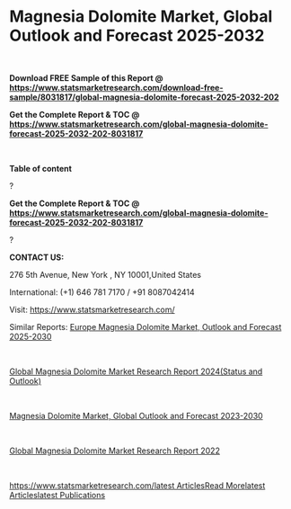 <h1>Magnesia Dolomite Market, Global Outlook and Forecast 2025-2032</h1><br/><p><strong>Download FREE Sample of this Report @ <a href="https://www.statsmarketresearch.com/download-free-sample/8031817/global-magnesia-dolomite-forecast-2025-2032-202">https://www.statsmarketresearch.com/download-free-sample/8031817/global-magnesia-dolomite-forecast-2025-2032-202</a></strong></p>
 
 
 
 <div><b>Get the Complete Report & TOC @ <a href="https://www.statsmarketresearch.com/global-magnesia-dolomite-forecast-2025-2032-202-8031817">https://www.statsmarketresearch.com/global-magnesia-dolomite-forecast-2025-2032-202-8031817</a></b></div>
 
 
 
 <p><br />
 
 <b>Table of content</b></p>
 
 
 
 <p>? </p>
 
 
 
 <div><b>Get the Complete Report & TOC @ <a href="https://www.statsmarketresearch.com/global-magnesia-dolomite-forecast-2025-2032-202-8031817">https://www.statsmarketresearch.com/global-magnesia-dolomite-forecast-2025-2032-202-8031817</a></b></div>
 
 
 
 <p>? </p>
 
 
 
 <p><b>CONTACT US:</b><br />
 
 276 5th Avenue, New York , NY 10001,United States<br />
 
 International: (+1) 646 781 7170 / +91 8087042414<br />
 
 Visit: <a href="https://www.statsmarketresearch.com/">https://www.statsmarketresearch.com/</a><br />
 
 Similar Reports: <a href="https://www.statsmarketresearch.com/global-magnesia-dolomite-forecast-2025-2032-202-8031817">Europe Magnesia Dolomite Market, Outlook and Forecast 2025-2030</a><br />
 
 <br />
 
 <a href="https://www.statsmarketresearch.com/global-magnesia-dolomite-forecast-2025-2032-202-8031817">Global Magnesia Dolomite Market Research Report 2024(Status and Outlook)</a><br />
 
 <br />
 
 <a href="https://www.statsmarketresearch.com/global-magnesia-dolomite-forecast-2025-2032-202-8031817">Magnesia Dolomite Market, Global Outlook and Forecast 2023-2030</a><br />
 
 <br />
 
 <a href="https://www.statsmarketresearch.com/global-magnesia-dolomite-forecast-2025-2032-202-8031817">Global Magnesia Dolomite Market Research Report 2022</a><br />
 
 <br />
 
 <a href="https://gyeongbokgung.com">https://www.statsmarketresearch.com/</a><a href="https://hallyeomaritime.com">latest Articles</a><a href="https://jingwansa.com">Read More</a><a href="https://nguoiviet.jp/">latest Articles</a><a href="https://www.intelmarketresearch.com/">latest Publications</a></p>